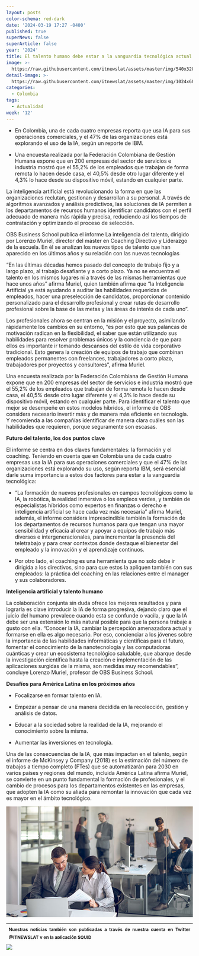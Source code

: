 ```yaml
---
layout: posts
color-schema: red-dark
date: '2024-03-19 17:27 -0400'
published: true
superNews: false
superArticle: false
year: '2024'
title: El talento humano debe estar a la vanguardia tecnológica actual
image: >-
  https://raw.githubusercontent.com/itnewslat/assets/master/img/540x320/Empleados-Oficina-p.jpg
detail-image: >-
  https://raw.githubusercontent.com/itnewslat/assets/master/img/1024x680/Empleados-Oficina-g.jpg
categories:
  - Colombia
tags:
  - Actualidad
week: '12'
---
```

- En Colombia, una de cada cuatro empresas reporta que usa IA para sus operaciones comerciales, y el 47% de las organizaciones está explorando el uso de la IA, según un reporte de IBM.

- Una encuesta realizada por la Federación Colombiana de Gestión Humana expone que en 200 empresas del sector de servicios e industria mostró que el 55,2% de los empleados que trabajan de forma remota lo hacen desde casa, el 40,5% desde otro lugar diferente y el 4,3% lo hace desde su dispositivo móvil, estando en cualquier parte.

La inteligencia artificial está revolucionando la forma en que las organizaciones reclutan, gestionan y desarrollan a su personal. A través de algoritmos avanzados y análisis predictivos, las soluciones de IA permiten a los departamentos de recursos humanos identificar candidatos con el perfil adecuado de manera más rápida y precisa, reduciendo así los tiempos de contratación y optimizando el proceso de selección.

OBS Business School publica el informe La inteligencia del talento, dirigido por Lorenzo Muriel, director del máster en Coaching Directivo y Liderazgo de la escuela. En él se analizan los nuevos tipos de talento que han aparecido en los últimos años y su relación con las nuevas tecnologías

“En las últimas décadas hemos pasado del concepto de trabajo fijo y a largo plazo, al trabajo desafiante y a corto plazo. Ya no se encuentra el talento en los mismos lugares ni a través de las mismas herramientas que hace unos años” afirma Muriel, quien también afirma que “la Inteligencia Artificial ya está ayudando a auditar las habilidades requeridas de empleados, hacer una preselección de candidatos, proporcionar contenido personalizado para el desarrollo profesional y crear rutas de desarrollo profesional sobre la base de las metas y las áreas de interés de cada uno”.

Los profesionales ahora se centran en la misión y el proyecto, asimilando rápidamente los cambios en su entorno, “es por esto que sus palancas de motivación radican en la flexibilidad, el saber que están utilizando sus habilidades para resolver problemas únicos y la conciencia de que para ellos es importante ir tomando descansos del estilo de vida corporativo tradicional. Esto genera la creación de equipos de trabajo que combinan empleados permanentes con freelances, trabajadores a corto plazo, trabajadores por proyectos y consultores”, afirma Muriel.

Una encuesta realizada por la Federación Colombiana de Gestión Humana expone que en 200 empresas del sector de servicios e industria mostró que el 55,2% de los empleados que trabajan de forma remota lo hacen desde casa, el 40,5% desde otro lugar diferente y el 4,3% lo hace desde su dispositivo móvil, estando en cualquier parte. Para identificar el talento que mejor se desempeñe en estos modelos híbridos, el informe de OBS considera necesario invertir más y de manera más eficiente en tecnología. Y recomienda a las compañías identificar de manera clara cuáles son las habilidades que requieren, porque seguramente son escasas.

**Futuro del talento, los dos puntos clave**

El informe se centra en dos claves fundamentales: la formación y el coaching. Teniendo en cuenta que en Colombia una de cada cuatro empresas usa la IA para sus operaciones comerciales y que el 47% de las organizaciones está explorando su uso, según reporta IBM, será esencial darle suma importancia a estos dos factores para estar a la vanguardia tecnológica:

- “La formación de nuevos profesionales en campos tecnológicos como la IA, la robótica, la realidad inmersiva o los empleos verdes, y también de especialistas híbridos como expertos en finanzas o derecho e inteligencia artificial se hace cada vez más necesaria” afirma Muriel, además, el informe considera imprescindible también la formación de los departamentos de recursos humanos para que tengan una mayor sensibilidad y eficacia al crear y apoyar a equipos de trabajo más diversos e intergeneracionales, para incrementar la presencia del teletrabajo y para crear contextos donde destaque el bienestar del empleado y la innovación y el aprendizaje continuos.

- Por otro lado, el coaching es una herramienta que no solo debe ir dirigida a los directivos, sino para que estos la apliquen también con sus empleados: la práctica del coaching en las relaciones entre el manager y sus colaboradores.

**Inteligencia artificial y talento humano**

La colaboración conjunta sin duda ofrece los mejores resultados y para lograrla es clave introducir la IA de forma progresiva, dejando claro que el juicio del humano prevalece cuando esta se confunde o vacila, y que la IA debe ser una extensión lo más natural posible para que la persona trabaje a gusto con ella. “Conocer la IA, cambiar la percepción amenazadora actual y formarse en ella es algo necesario. Por eso, concienciar a los jóvenes sobre la importancia de las habilidades informáticas y científicas para el futuro, fomentar el conocimiento de la nanotecnología y las computadoras cuánticas y crear un ecosistema tecnológico saludable, que abarque desde la investigación científica hasta la creación e implementación de las aplicaciones surgidas de la misma, son medidas muy recomendables”, concluye Lorenzo Muriel, profesor de OBS Business School.

**Desafíos para América Latina en los próximos años**

- Focalizarse en formar talento en IA.

- Empezar a pensar de una manera decidida en la recolección, gestión y análisis de datos.

- Educar a la sociedad sobre la realidad de la IA, mejorando el conocimiento sobre la misma.

- Aumentar las inversiones en tecnología.

Una de las consecuencias de la IA, que más impactan en el talento, según el informe de McKinsey y Company (2018) es la estimación del número de trabajos a tiempo completo (FTes) que se automatizarán para 2030 en varios países y regiones del mundo, incluida América Latina afirma Muriel, se convierte en un punto fundamental la formación de profesionales, y el cambio de procesos para los departamentos existentes en las empresas, que adopten la IA como su aliada para remontar la innovación que cada vez es mayor en el ámbito tecnológico.

![](https://raw.githubusercontent.com/itnewslat/assets/master/img/540x320/Empleados-Oficina-p.jpg)

<table style="height: 42px;" width="569">
<tbody>
<tr>
<td style="text-align: justify;"><sub><strong>Nuestras noticias también son publicadas a través de nuestra cuenta en Twitter <a href="https://twitter.com/itnewslat?lang=es">@ITNEWSLAT</a> y en la aplicación <a href="https://squidapp.co/en/">SQUID</a></strong></sub></td>
</tr>
</tbody>
</table>

<img src="https://tracker.metricool.com/c3po.jpg?hash=56f88a41e39ab42c063cc51676587a04"/>
